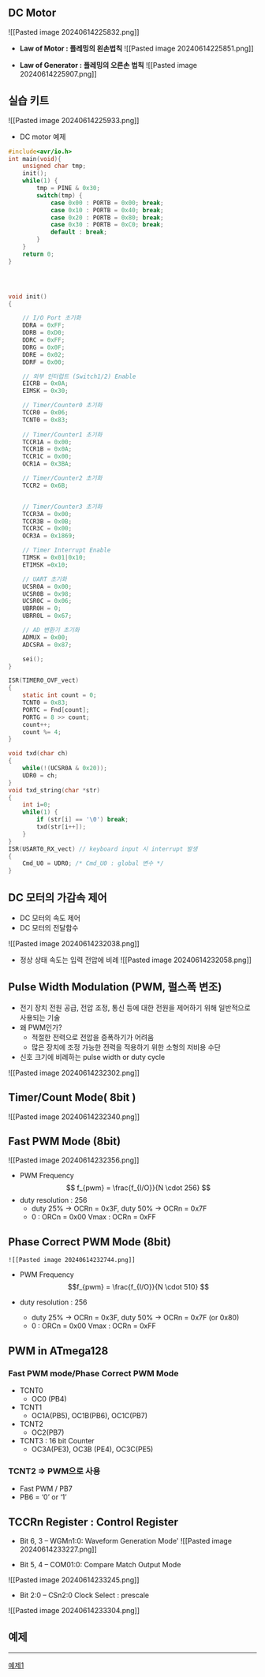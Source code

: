 
## DC Motor

![[Pasted image 20240614225832.png]]

- **Law of Motor : 플레밍의 왼손법칙**
![[Pasted image 20240614225851.png]]

- **Law of Generator : 플레밍의 오른손 법칙**
![[Pasted image 20240614225907.png]]

## 실습 키트

![[Pasted image 20240614225933.png]]


- DC motor 예제
```C
#include<avr/io.h>
int main(void){
	unsigned char tmp;
	init();
	while(1) {
		tmp = PINE & 0x30;
		switch(tmp) {
			case 0x00 : PORTB = 0x00; break;
			case 0x10 : PORTB = 0x40; break;
			case 0x20 : PORTB = 0x80; break;
			case 0x30 : PORTB = 0xC0; break;
			default : break;
		}
	}
	return 0;
}




void init()
{

	// I/O Port 초기화
	DDRA = 0xFF;
	DDRB = 0xD0;
	DDRC = 0xFF;
	DDRG = 0x0F;
	DDRE = 0x02;
	DDRF = 0x00;

	// 외부 인터럽트 (Switch1/2) Enable
	EICRB = 0x0A;
	EIMSK = 0x30;

	// Timer/Counter0 초기화
	TCCR0 = 0x06;
	TCNT0 = 0x83;
	
	// Timer/Counter1 초기화
	TCCR1A = 0x00;
	TCCR1B = 0x0A;
	TCCR1C = 0x00;
	OCR1A = 0x3BA;

	// Timer/Counter2 초기화
	TCCR2 = 0x6B;


	// Timer/Counter3 초기화
	TCCR3A = 0x00;
	TCCR3B = 0x0B;
	TCCR3C = 0x00;
	OCR3A = 0x1869;

	// Timer Interrupt Enable
	TIMSK = 0x01|0x10;
	ETIMSK =0x10;

	// UART 초기화
	UCSR0A = 0x00;
	UCSR0B = 0x98;
	UCSR0C = 0x06;
	UBRR0H = 0;
	UBRR0L = 0x67;

	// AD 변환기 초기화
	ADMUX = 0x00;
	ADCSRA = 0x87;

	sei();
}

ISR(TIMER0_OVF_vect)
{
	static int count = 0;
	TCNT0 = 0x83;
	PORTC = Fnd[count];
	PORTG = 8 >> count;
	count++;
	count %= 4;
}

void txd(char ch)
{
	while(!(UCSR0A & 0x20));
	UDR0 = ch;
}
void txd_string(char *str)
{
	int i=0;
	while(1) {
		if (str[i] == '\0') break;
		txd(str[i++]);
	}
}
ISR(USART0_RX_vect) // keyboard input 시 interrupt 발생
{
	Cmd_U0 = UDR0; /* Cmd_U0 : global 변수 */
}


```

## DC 모터의 가감속 제어

- DC 모터의 속도 제어
- DC 모터의 전달함수
  
![[Pasted image 20240614232038.png]]

- 정상 상태 속도는 입력 전압에 비례
![[Pasted image 20240614232058.png]]


## Pulse Width Modulation (PWM, 펄스폭 변조)

- 전기 장치 전원 공급, 전압 조정, 통신 등에 대한 전원을 제어하기 위해 일반적으로 사용되는 기술
- 왜 PWM인가?
	- 적절한 전력으로 전압을 증폭하기가 어려움
	- 많은 장치에 조정 가능한 전력을 적용하기 위한 소형의 저비용 수단
- 신호 크기에 비례하는 pulse width or duty cycle 

![[Pasted image 20240614232302.png]]


## Timer/Count Mode( 8bit )

![[Pasted image 20240614232340.png]]

## Fast PWM Mode (8bit)

![[Pasted image 20240614232356.png]]

- PWM Frequency
$$ f_{pwm} = \frac{f_{I/O}}{N \cdot 256} $$
- duty resolution : 256
	- duty 25% -> OCRn = 0x3F, duty 50% -> OCRn = 0x7F
	- 0 : ORCn = 0x00 Vmax : OCRn = 0xFF

## Phase Correct PWM Mode (8bit)
	![[Pasted image 20240614232744.png]]
- PWM Frequency
$$f_{pwm} = \frac{f_{I/O}}{N \cdot 510}
$$

- duty resolution : 256
	- duty 25% -> OCRn = 0x3F, duty 50% -> OCRn = 0x7F (or 0x80)
	- 0 : ORCn = 0x00   Vmax : OCRn = 0xFF

## PWM in ATmega128

### Fast PWM mode/Phase Correct PWM Mode

- TCNT0
	- OC0 (PB4)
- TCNT1
	- OC1A(PB5), OC1B(PB6), OC1C(PB7)
- TCNT2
	- OC2(PB7)
- TCNT3 : 16 bit Counter
	- OC3A(PE3), OC3B (PE4), OC3C(PE5)

### TCNT2 => PWM으로 사용

- Fast PWM / PB7
- PB6 = ‘0’ or ‘1’

## TCCRn Register : Control Register

- Bit 6, 3 – WGMn1:0: Waveform Generation Mode'
![[Pasted image 20240614233227.png]]

- Bit 5, 4 – COM01:0: Compare Match Output Mode

![[Pasted image 20240614233245.png]]

- Bit 2:0 – CSn2:0 Clock Select : prescale

![[Pasted image 20240614233304.png]]

## 예제
---
[예제1](./예제1)